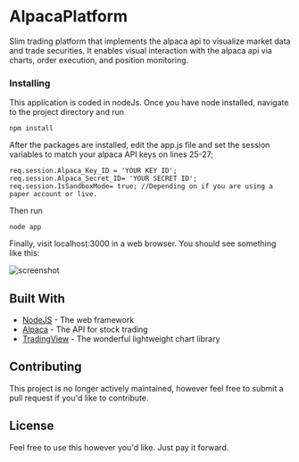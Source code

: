 # AlpacaPlatform

Slim trading platform that implements the alpaca api to visualize market data and trade securities. It enables visual interaction with the alpaca api via charts, order execution, and position monitoring.

### Installing

This application is coded in nodeJs. Once you have node installed, navigate to the project directory and run

```
npm install
```

After the packages are installed, edit the app.js file and set the session variables to match your alpaca API keys on lines 25-27;

```
req.session.Alpaca_Key_ID = 'YOUR KEY ID';
req.session.Alpaca_Secret_ID= 'YOUR SECRET ID';
req.session.IsSandboxMode= true; //Depending on if you are using a paper account or live.
```

Then run

```
node app
```

Finally, visit localhost:3000 in a web browser. You should see something like this:

![screenshot](https://raw.githubusercontent.com/sterlinglemon/AlpacaPlatform/master/platform.png)

## Built With

* [NodeJS](https://nodejs.org) - The web framework
* [Alpaca](https://alpaca.markets/) - The API for stock trading
* [TradingView](https://www.tradingview.com/) - The wonderful lightweight chart library

## Contributing

This project is no longer actively maintained, however feel free to submit a pull request if you'd like to contribute.

## License

Feel free to use this however you'd like. Just pay it forward.
